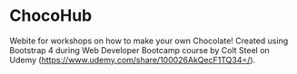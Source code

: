 # ChocoHub

Webite for workshops on how to make your own Chocolate!
Created using Bootstrap 4 during Web Developer Bootcamp course by Colt Steel on Udemy (https://www.udemy.com/share/100026AkQecF1TQ34=/).
